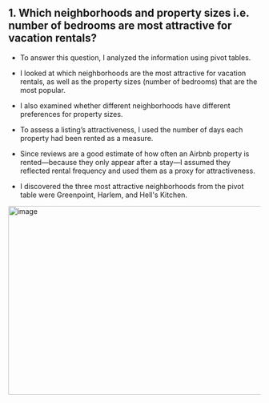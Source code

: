 ## 1. Which neighborhoods and property sizes i.e. number of bedrooms are most attractive for vacation rentals?

- To answer this question, I analyzed the information using pivot tables. 
- I looked at which neighborhoods are the most attractive for vacation rentals, as well as the property sizes (number of bedrooms) that are the most popular. 
- I also examined whether different neighborhoods have different preferences for property sizes.

- To assess a listing’s attractiveness, I used the number of days each property had been rented as a measure.
- Since reviews are a good estimate of how often an Airbnb property is rented—because they only appear after a stay—I assumed they reflected rental frequency and used them as a proxy for attractiveness.

- I discovered the three most attractive neighborhoods from the pivot table were Greenpoint, Harlem, and Hell's Kitchen.

<img width="607" height="377" alt="image" src="https://github.com/user-attachments/assets/cd169a6d-7ff6-4653-8962-3d3da4389572" />

